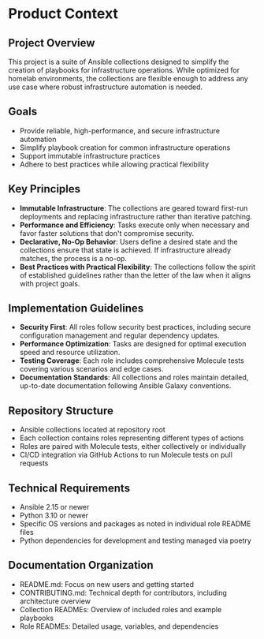# Product Context

## Project Overview

This project is a suite of Ansible collections designed to simplify the creation of playbooks for infrastructure operations. While optimized for homelab environments, the collections are flexible enough to address any use case where robust infrastructure automation is needed.

## Goals

- Provide reliable, high-performance, and secure infrastructure automation
- Simplify playbook creation for common infrastructure operations
- Support immutable infrastructure practices
- Adhere to best practices while allowing practical flexibility

## Key Principles

- **Immutable Infrastructure**: The collections are geared toward first-run deployments and replacing infrastructure rather than iterative patching.
- **Performance and Efficiency**: Tasks execute only when necessary and favor faster solutions that don't compromise security.
- **Declarative, No-Op Behavior**: Users define a desired state and the collections ensure that state is achieved. If infrastructure already matches, the process is a no-op.
- **Best Practices with Practical Flexibility**: The collections follow the spirit of established guidelines rather than the letter of the law when it aligns with project goals.

## Implementation Guidelines

- **Security First**: All roles follow security best practices, including secure configuration management and regular dependency updates.
- **Performance Optimization**: Tasks are designed for optimal execution speed and resource utilization.
- **Testing Coverage**: Each role includes comprehensive Molecule tests covering various scenarios and edge cases.
- **Documentation Standards**: All collections and roles maintain detailed, up-to-date documentation following Ansible Galaxy conventions.

## Repository Structure

- Ansible collections located at repository root
- Each collection contains roles representing different types of actions
- Roles are paired with Molecule tests, either collectively or individually
- CI/CD integration via GitHub Actions to run Molecule tests on pull requests

## Technical Requirements

- Ansible 2.15 or newer
- Python 3.10 or newer
- Specific OS versions and packages as noted in individual role README files
- Python dependencies for development and testing managed via poetry

## Documentation Organization

- README.md: Focus on new users and getting started
- CONTRIBUTING.md: Technical depth for contributors, including architecture overview
- Collection READMEs: Overview of included roles and example playbooks
- Role READMEs: Detailed usage, variables, and dependencies

